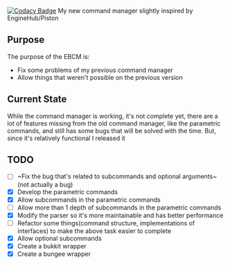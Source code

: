 [![Codacy Badge](https://api.codacy.com/project/badge/Grade/53cb55ef384a4eeab0306ef59652b7cd)](https://www.codacy.com/manual/iYushu/EBCM?utm_source=github.com&amp;utm_medium=referral&amp;utm_content=yusshu/EBCM&amp;utm_campaign=Badge_Grade)
My new command manager slightly inspired by EngineHub/Piston
## Purpose
The purpose of the EBCM is:
  * Fix some problems of my previous command manager
  * Allow things that weren't possible on the previous version
## Current State
While the command manager is working, it's not complete yet, there are a lot of features missing from the old command manager,
like the parametric commands, and still has some bugs that will be solved with the time. But, since it's relatively functional I released it
## TODO
* [ ] ~Fix the bug that's related to subcommands and optional arguments~(not actually a bug)
* [x] Develop the parametric commands
* [x] Allow subcommands in the parametric commands
* [ ] Allow more than 1 depth of subcommands in the parametric commands 
* [x] Modify the parser so it's more maintainable and has better performance
* [ ] Refactor some things(command structure, implementations of interfaces) to make the above task easier to complete
* [x] Allow optional subcommands
* [x] Create a bukkit wrapper
* [x] Create a bungee wrapper
